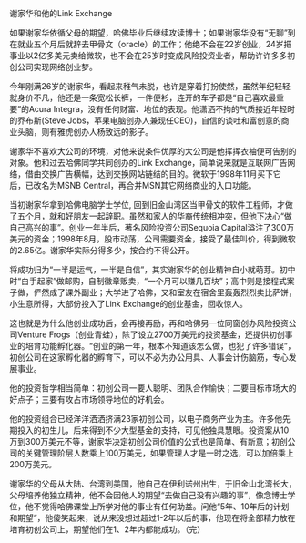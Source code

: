 谢家华和他的Link Exchange

如果谢家华依循父母的期望，哈佛毕业后继续攻读博士；如果谢家华没有“无聊”到在就业五个月后就辞去甲骨文（oracle）的工作；他绝不会在22岁创业，24岁把事业以2亿多美元卖给微软，也不会在25岁时变成风险投资业者，帮助许许多多初创公司实现网络创业梦。

今年刚满26岁的谢家华，看起来稚气未脱，也许是穿着打扮使然，虽然年纪轻轻就身价不凡，他还是一条宽松长裤，一件便衫，连开的车子都是“自己喜欢最重要”的Acura Integra，没有任何财富、地位的表现。他潇洒不拘的气质接近年轻时的乔布斯(Steve Jobs，苹果电脑创办人兼现任CEO)，自信的谈吐和富创意的商业头脑，则有雅虎创办人杨致远的影子。

谢家华不喜欢大公司的环境，对他来说条件优厚的大公司是他挥挥衣袖便可告别的对象。他和过去哈佛同学共同创办的Link Exchange，简单说来就是互联网广告网络，借由交换广告横幅，达到交换网站链结的目的。微软于1998年11月买下它后，已改名为MSNB Central，再合并MSN其它网络商业的入口功能。

当初谢家华拿到哈佛电脑学士学位, 回到旧金山湾区当甲骨文的软件工程师，才做了五个月，就和好朋友一起辞职。虽然和家人的华裔传统相冲突，但他下决心“做自己高兴的事”。创业一年半后，著名风险投资公司Sequoia Capital溢注了300万美元的资金；1998年8月，股市动荡，公司需要资金，接受了最佳叫价，得到微软的2.65亿。谢家华实际分得多少，按合约不得公开。

将成功归为“一半是运气，一半是自信”，其实谢家华的创业精神自小就萌芽。初中时“白手起家”做邮购，自制徽章贩卖，“一个月可以赚几百块”；高中则是接程式案子做，俨然成了课外副业；大学进了哈佛，又和室友在宿舍里轰轰烈烈卖比萨饼，小生意所得，大部份投入了Link Exchange的创业基金，回收惊人。

这也就是为什么他创业成功后，会再接再励，再和哈佛另一位同窗创办风险投资公司Venture Frogs（创业青蛙），除了设立2700万美元的投资基金，还提供初创事业的培育功能孵化器。“创业的第一年，根本不知道该怎么做，也犯了许多错误”，初创公司在这家孵化器的孵育下，可以不必为办公用具、人事会计伤脑筋，专心发展事业。

他的投资哲学相当简单：初创公司一要人聪明、团队合作愉快；二要目标市场大的好点子；三要有攻占市场领导地位的好机会。

他的投资组合已经洋洋洒洒挤满23家初创公司，以电子商务产业为主。许多他先期投入的初生儿，后来得到不少大型基金的支持，可见他独具慧眼。投资案从10万到300万美元不等，谢家华决定初创公司价值的公式也是简单、有新意；初创公司的关键管理阶层人数乘上100万美元，如果管理人才是一时之选，可以加倍乘上200万美元。

谢家华的父母从大陆、台湾到美国，他自己在伊利诺州出生，于旧金山北湾长大，父母培养他独立精神，他不会因他人的期望“去做自己没有兴趣的事”，像念博士学位，他不觉得哈佛课堂上所学对他的事业有任何助益。问他“5年、10年后的计划和期望”，他傻笑起来，说从来没想过超过1-2年以后的事，他现在将全部精力放在培育初创公司上，期望他们在1、2年内都能成功。（完）
